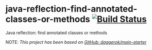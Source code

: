 # java-reflection-find-annotated-classes-or-methods [![Build Status](https://travis-ci.org/daggerok/java-reflection-find-annotated-classes-or-methods.svg?branch=master)](https://travis-ci.org/daggerok/java-reflection-find-annotated-classes-or-methods)
Java reflection: find annotated classes or methods

NOTE: _This project has been based on [GitHub: daggerok/main-starter](https://github.com/daggerok/main-starter)_
